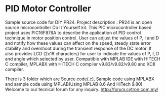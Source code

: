# PID Motor Controller
Sample source code for DIY PR24. Project description :  PR24 is an open source microcontroller Do It Yourself kit. This PIC microcontroller based project uses PIC16F876A to describe the application of PID control technique in motor position control. User can adjust the values of P, I and D and notify how these values can affect on the speed, steady state error stability and overshoot during the transient response of the DC motor. It also provides LCD (2x16 characters) for user to indicate the values of P, I, D and angle which selected by user. Compatible with MPLAB IDE with HITECH C compiler, MPLABX with HITECH C compiler v9.83/v9.82/v9.80 and XC8 compiler.

There is 3 folder which are Source code(.c), Sample code using MPLABX and sample code using MPLAB(Using MPLAB 8.6 And HiTech 9.80) Welcome to our tecnical forum for any inquiry. http://forum.cytron.com.my/
